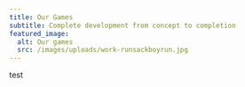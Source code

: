 ```yaml
---
title: Our Games
subtitle: Complete development from concept to completion
featured_image:
  alt: Our games
  src: /images/uploads/work-runsackboyrun.jpg
---
```

test
